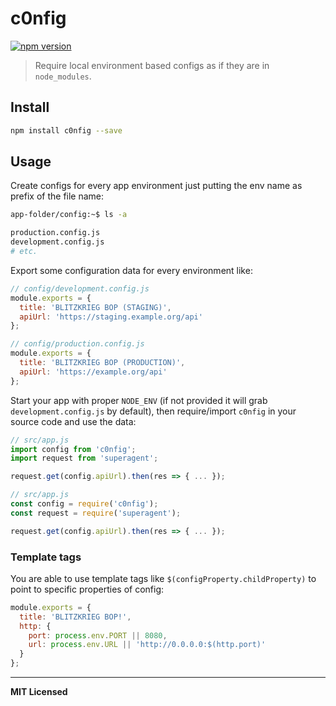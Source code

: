 # c0nfig

[![npm version](http://badge.fury.io/js/c0nfig.svg)](http://badge.fury.io/js/c0nfig)

> Require local environment based configs as if they are in `node_modules`.

## Install

```bash
npm install c0nfig --save
```

## Usage

Create configs for every app environment just putting the env name as prefix of the file name:

```bash
app-folder/config:~$ ls -a

production.config.js
development.config.js
# etc.
```

Export some configuration data for every environment like:

```js
// config/development.config.js
module.exports = {
  title: 'BLITZKRIEG BOP (STAGING)',
  apiUrl: 'https://staging.example.org/api'
};
```

```js
// config/production.config.js
module.exports = {
  title: 'BLITZKRIEG BOP (PRODUCTION)',
  apiUrl: 'https://example.org/api'
};
```

Start your app with proper `NODE_ENV` (if not provided it will grab `development.config.js` by default), then require/import `c0nfig` in your source code and use the data:

```js
// src/app.js
import config from 'c0nfig';
import request from 'superagent';

request.get(config.apiUrl).then(res => { ... });
```

```js
// src/app.js
const config = require('c0nfig');
const request = require('superagent');

request.get(config.apiUrl).then(res => { ... });
```

### Template tags

You are able to use template tags like `$(configProperty.childProperty)` to point to specific properties of config:

```js
module.exports = {
  title: 'BLITZKRIEG BOP!',
  http: {
    port: process.env.PORT || 8080,
    url: process.env.URL || 'http://0.0.0.0:$(http.port)'
  }
};
```

---

**MIT Licensed**
